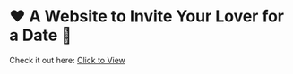 # ❤️ A Website to Invite Your Lover for a Date 🥰

Check it out here: [Click to View](https://shiny-fox-2cf1db.netlify.app/)
